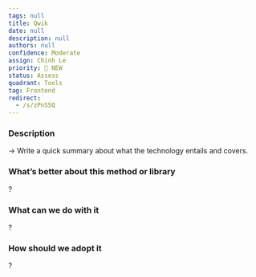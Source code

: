 ```yaml
---
tags: null
title: Qwik
date: null
description: null
authors: null
confidence: Moderate
assign: Chinh Le
priority: 🌟 NEW
status: Assess
quadrant: Tools
tag: Frontend
redirect:
  - /s/zPnS5Q
---
```


<!-- table_of_contents 72f71899-bb04-436e-9d01-75fa1207c8a3 -->

### Description

→ Write a quick summary about what the technology entails and covers.

### What’s better about this method or library

?

### What can we do with it

?

### How should we adopt it

?

<!-- child_database be014771-283a-4f2f-9adf-460cd4327d75 -->
